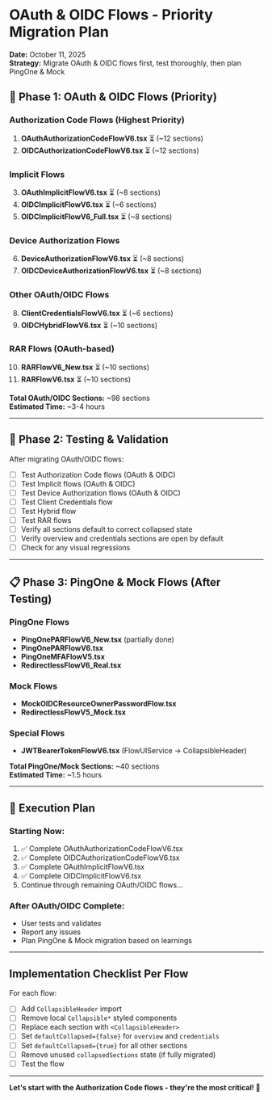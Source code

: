# OAuth & OIDC Flows - Priority Migration Plan

**Date:** October 11, 2025  
**Strategy:** Migrate OAuth & OIDC flows first, test thoroughly, then plan PingOne & Mock

## 🎯 Phase 1: OAuth & OIDC Flows (Priority)

### Authorization Code Flows (Highest Priority)
1. **OAuthAuthorizationCodeFlowV6.tsx** ⏳ (~12 sections)
2. **OIDCAuthorizationCodeFlowV6.tsx** ⏳ (~12 sections)

### Implicit Flows
3. **OAuthImplicitFlowV6.tsx** ⏳ (~8 sections)
4. **OIDCImplicitFlowV6.tsx** ⏳ (~6 sections)
5. **OIDCImplicitFlowV6_Full.tsx** ⏳ (~8 sections)

### Device Authorization Flows
6. **DeviceAuthorizationFlowV6.tsx** ⏳ (~8 sections)
7. **OIDCDeviceAuthorizationFlowV6.tsx** ⏳ (~8 sections)

### Other OAuth/OIDC Flows
8. **ClientCredentialsFlowV6.tsx** ⏳ (~6 sections)
9. **OIDCHybridFlowV6.tsx** ⏳ (~10 sections)

### RAR Flows (OAuth-based)
10. **RARFlowV6_New.tsx** ⏳ (~10 sections)
11. **RARFlowV6.tsx** ⏳ (~10 sections)

**Total OAuth/OIDC Sections:** ~98 sections  
**Estimated Time:** ~3-4 hours

---

## 🧪 Phase 2: Testing & Validation

After migrating OAuth/OIDC flows:

- [ ] Test Authorization Code flows (OAuth & OIDC)
- [ ] Test Implicit flows (OAuth & OIDC)
- [ ] Test Device Authorization flows (OAuth & OIDC)
- [ ] Test Client Credentials flow
- [ ] Test Hybrid flow
- [ ] Test RAR flows
- [ ] Verify all sections default to correct collapsed state
- [ ] Verify overview and credentials sections are open by default
- [ ] Check for any visual regressions

---

## 📋 Phase 3: PingOne & Mock Flows (After Testing)

### PingOne Flows
- **PingOnePARFlowV6_New.tsx** (partially done)
- **PingOnePARFlowV6.tsx**
- **PingOneMFAFlowV5.tsx**
- **RedirectlessFlowV6_Real.tsx**

### Mock Flows
- **MockOIDCResourceOwnerPasswordFlow.tsx**
- **RedirectlessFlowV5_Mock.tsx**

### Special Flows
- **JWTBearerTokenFlowV6.tsx** (FlowUIService → CollapsibleHeader)

**Total PingOne/Mock Sections:** ~40 sections  
**Estimated Time:** ~1.5 hours

---

## 🚀 Execution Plan

### Starting Now:
1. ✅ Complete OAuthAuthorizationCodeFlowV6.tsx
2. ✅ Complete OIDCAuthorizationCodeFlowV6.tsx
3. ✅ Complete OAuthImplicitFlowV6.tsx
4. ✅ Complete OIDCImplicitFlowV6.tsx
5. Continue through remaining OAuth/OIDC flows...

### After OAuth/OIDC Complete:
- User tests and validates
- Report any issues
- Plan PingOne & Mock migration based on learnings

---

## Implementation Checklist Per Flow

For each flow:
- [ ] Add `CollapsibleHeader` import
- [ ] Remove local `Collapsible*` styled components
- [ ] Replace each section with `<CollapsibleHeader>`
- [ ] Set `defaultCollapsed={false}` for `overview` and `credentials`
- [ ] Set `defaultCollapsed={true}` for all other sections
- [ ] Remove unused `collapsedSections` state (if fully migrated)
- [ ] Test the flow

---

**Let's start with the Authorization Code flows - they're the most critical! 🎯**

